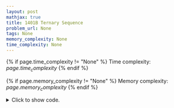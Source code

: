 ```yaml
---
layout: post
mathjax: true
title: 1401B Ternary Sequence
problem_url: None
tags: None
memory_complexity: None
time_complexity: None
---
```




{% if page.time_complexity != "None" %}
Time complexity: ${{ page.time_complexity }}$
{% endif %}

{% if page.memory_complexity != "None" %}
Memory complexity: ${{ page.memory_complexity }}$
{% endif %}

<details>
<summary>
<p style="display:inline">Click to show code.</p>
</summary>
```cpp
{% raw %}
using namespace std;
using ll = long long;
using ds = array<array<ll, 3>, 2>;
ll solve(ds s012)
{
    ll ans = 0;
    ll temp = min(s012[0][2], s012[1][1]);
    ans += 2 * temp;
    s012[0][2] -= temp;
    s012[1][1] -= temp;
    if (s012[0][2] > 0)
    {
        temp = min(s012[0][2], s012[1][2]);
        s012[0][2] -= temp;
        s012[1][2] -= temp;
    }
    if (s012[0][2] > 0)
    {
        temp = min(s012[0][2], s012[1][0]);
        s012[0][2] -= temp;
        s012[1][0] -= temp;
    }
    if (s012[1][2] > 0)
    {
        temp = min(s012[1][2], s012[0][0]);
        s012[1][2] -= temp;
        s012[0][0] -= temp;
    }
    if (s012[1][2] > 0)
    {
        temp = min(s012[1][2], s012[0][1]);
        ans -= 2 * temp;
        s012[1][2] -= temp;
        s012[0][1] -= temp;
    }
    return ans;
}
ll solve2(ds s012)
{
    ll a1 = min(s012[0][2], s012[1][1]);
    ll b0 = s012[1][0] + s012[1][1] - a1;
    ll b1 = max(min(s012[0][1] - b0, s012[1][2]), 0LL);
    return 2 * a1 - 2 * b1;
}
int main(void)
{
    int t;
    cin >> t;
    while (t--)
    {
        ds xyz;
        for (int s = 0; s < 2; ++s)
            for (int i = 0; i < 3; ++i)
                cin >> xyz[s][i];
        cout << solve2(xyz) << endl;
    }
    return 0;
}

{% endraw %}
```
</details>

